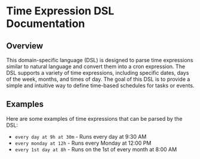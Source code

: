 # Time Expression DSL Documentation

## Overview

This domain-specific language (DSL) is designed to parse time expressions similar to natural language and convert them into a cron expression. The DSL supports a variety of time expressions, including specific dates, days of the week, months, and times of day. The goal of this DSL is to provide a simple and intuitive way to define time-based schedules for tasks or events.

## Examples

Here are some examples of time expressions that can be parsed by the DSL:

- `every day at 9h at 30m` - Runs every day at 9:30 AM
- `every monday at 12h` - Runs every Monday at 12:00 PM
- `every 1st day at 8h` - Runs on the 1st of every month at 8:00 AM
